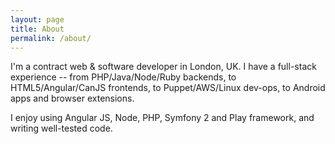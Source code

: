 ```yaml
---
layout: page
title: About
permalink: /about/
---
```


I'm a contract web & software developer in London, UK. I have a full-stack experience -- from PHP/Java/Node/Ruby backends, to HTML5/Angular/CanJS frontends, to Puppet/AWS/Linux dev-ops, to Android apps and browser extensions.

I enjoy using Angular JS, Node, PHP, Symfony 2 and Play framework, and writing well-tested code.
